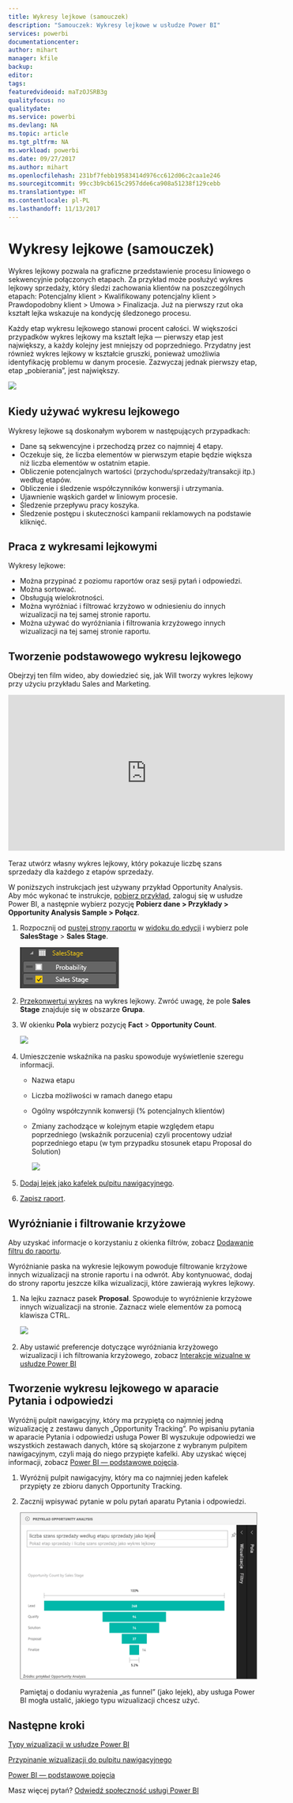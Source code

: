 ```yaml
---
title: Wykresy lejkowe (samouczek)
description: "Samouczek: Wykresy lejkowe w usłudze Power BI"
services: powerbi
documentationcenter: 
author: mihart
manager: kfile
backup: 
editor: 
tags: 
featuredvideoid: maTzOJSRB3g
qualityfocus: no
qualitydate: 
ms.service: powerbi
ms.devlang: NA
ms.topic: article
ms.tgt_pltfrm: NA
ms.workload: powerbi
ms.date: 09/27/2017
ms.author: mihart
ms.openlocfilehash: 231bf7febb19583414d976cc612d06c2caa1e246
ms.sourcegitcommit: 99cc3b9cb615c2957dde6ca908a51238f129cebb
ms.translationtype: HT
ms.contentlocale: pl-PL
ms.lasthandoff: 11/13/2017
---
```

# <a name="funnel-charts-tutorial"></a>Wykresy lejkowe (samouczek)
Wykres lejkowy pozwala na graficzne przedstawienie procesu liniowego o sekwencyjnie połączonych etapach. Za przykład może posłużyć wykres lejkowy sprzedaży, który śledzi zachowania klientów na poszczególnych etapach: Potencjalny klient \> Kwalifikowany potencjalny klient \> Prawdopodobny klient \> Umowa \> Finalizacja.  Już na pierwszy rzut oka kształt lejka wskazuje na kondycję śledzonego procesu.

Każdy etap wykresu lejkowego stanowi procent całości. W większości przypadków wykres lejkowy ma kształt lejka — pierwszy etap jest największy, a każdy kolejny jest mniejszy od poprzedniego.  Przydatny jest również wykres lejkowy w kształcie gruszki, ponieważ umożliwia identyfikację problemu w danym procesie.  Zazwyczaj jednak pierwszy etap, etap „pobierania”, jest największy.

![](media/power-bi-visualization-funnel-charts/funnelplain.png)

## <a name="when-to-use-a-funnel-chart"></a>Kiedy używać wykresu lejkowego
Wykresy lejkowe są doskonałym wyborem w następujących przypadkach:

* Dane są sekwencyjne i przechodzą przez co najmniej 4 etapy.
* Oczekuje się, że liczba elementów w pierwszym etapie będzie większa niż liczba elementów w ostatnim etapie.
* Obliczenie potencjalnych wartości (przychodu/sprzedaży/transakcji itp.) według etapów.
* Obliczenie i śledzenie współczynników konwersji i utrzymania.
* Ujawnienie wąskich gardeł w liniowym procesie.
* Śledzenie przepływu pracy koszyka.
* Śledzenie postępu i skuteczności kampanii reklamowych na podstawie kliknięć.

## <a name="working-with-funnel-charts"></a>Praca z wykresami lejkowymi
Wykresy lejkowe:

* Można przypinać z poziomu raportów oraz sesji pytań i odpowiedzi.
* Można sortować.
* Obsługują wielokrotności.
* Można wyróżniać i filtrować krzyżowo w odniesieniu do innych wizualizacji na tej samej stronie raportu.
* Można używać do wyróżniania i filtrowania krzyżowego innych wizualizacji na tej samej stronie raportu.

## <a name="create-a-basic-funnel-chart"></a>Tworzenie podstawowego wykresu lejkowego
Obejrzyj ten film wideo, aby dowiedzieć się, jak Will tworzy wykres lejkowy przy użyciu przykładu Sales and Marketing.

<iframe width="560" height="315" src="https://www.youtube.com/embed/maTzOJSRB3g" frameborder="0" allowfullscreen></iframe>


Teraz utwórz własny wykres lejkowy, który pokazuje liczbę szans sprzedaży dla każdego z etapów sprzedaży.

W poniższych instrukcjach jest używany przykład Opportunity Analysis. Aby móc wykonać te instrukcje, [pobierz przykład](sample-datasets.md), zaloguj się w usłudze Power BI, a następnie wybierz pozycję **Pobierz dane \> Przykłady \> Opportunity Analysis Sample \> Połącz**.

1. Rozpocznij od [pustej strony raportu](power-bi-report-add-page.md) w [widoku do edycji](service-interact-with-a-report-in-editing-view.md) i wybierz pole **SalesStage** \> **Sales Stage**.  
   
    ![](media/power-bi-visualization-funnel-charts/funnelselectfield_new.png)
2. [Przekonwertuj wykres](power-bi-report-change-visualization-type.md) na wykres lejkowy. Zwróć uwagę, że pole **Sales Stage** znajduje się w obszarze **Grupa**. 
3. W okienku **Pola** wybierz pozycję **Fact** \> **Opportunity Count**.
   
    ![](media/power-bi-visualization-funnel-charts/funnelfinal_new.png)
4. Umieszczenie wskaźnika na pasku spowoduje wyświetlenie szeregu informacji.
   
   * Nazwa etapu
   * Liczba możliwości w ramach danego etapu
   * Ogólny współczynnik konwersji (% potencjalnych klientów) 
   * Zmiany zachodzące w kolejnym etapie względem etapu poprzedniego (wskaźnik porzucenia) czyli procentowy udział poprzedniego etapu (w tym przypadku stosunek etapu Proposal do Solution)
     
     ![](media/power-bi-visualization-funnel-charts/funnelhover_new.png)
5. [Dodaj lejek jako kafelek pulpitu nawigacyjnego](service-dashboard-tiles.md). 
6. [Zapisz raport](service-report-save.md).

## <a name="highlighting-and-cross-filtering"></a>Wyróżnianie i filtrowanie krzyżowe
Aby uzyskać informacje o korzystaniu z okienka filtrów, zobacz [Dodawanie filtru do raportu](power-bi-report-add-filter.md).

Wyróżnianie paska na wykresie lejkowym powoduje filtrowanie krzyżowe innych wizualizacji na stronie raportu i na odwrót. Aby kontynuować, dodaj do strony raportu jeszcze kilka wizualizacji, które zawierają wykres lejkowy.

1. Na lejku zaznacz pasek **Proposal**. Spowoduje to wyróżnienie krzyżowe innych wizualizacji na stronie. Zaznacz wiele elementów za pomocą klawisza CTRL.
   
   ![](media/power-bi-visualization-funnel-charts/funnelchartnoowl.gif)
2. Aby ustawić preferencje dotyczące wyróżniania krzyżowego wizualizacji i ich filtrowania krzyżowego, zobacz [Interakcje wizualne w usłudze Power BI](service-reports-visual-interactions.md)

## <a name="create-a-funnel-chart-in-qa"></a>Tworzenie wykresu lejkowego w aparacie Pytania i odpowiedzi
Wyróżnij pulpit nawigacyjny, który ma przypiętą co najmniej jedną wizualizację z zestawu danych „Opportunity Tracking”.  Po wpisaniu pytania w aparacie Pytania i odpowiedzi usługa Power BI wyszukuje odpowiedzi we wszystkich zestawach danych, które są skojarzone z wybranym pulpitem nawigacyjnym, czyli mają do niego przypięte kafelki. Aby uzyskać więcej informacji, zobacz [Power BI — podstawowe pojęcia](service-basic-concepts.md).

1. Wyróżnij pulpit nawigacyjny, który ma co najmniej jeden kafelek przypięty ze zbioru danych Opportunity Tracking.
2. Zacznij wpisywać pytanie w polu pytań aparatu Pytania i odpowiedzi.
   
   ![](media/power-bi-visualization-funnel-charts/funnelfromqna_new.png)
   
   Pamiętaj o dodaniu wyrażenia „as funnel” (jako lejek), aby usługa Power BI mogła ustalić, jakiego typu wizualizacji chcesz użyć.

## <a name="next-steps"></a>Następne kroki
[Typy wizualizacji w usłudze Power BI](power-bi-visualization-types-for-reports-and-q-and-a.md)

[Przypinanie wizualizacji do pulpitu nawigacyjnego](service-dashboard-pin-tile-from-report.md)

[Power BI — podstawowe pojęcia](service-basic-concepts.md)

Masz więcej pytań? [Odwiedź społeczność usługi Power BI](http://community.powerbi.com/)

